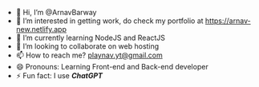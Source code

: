 - 👋 Hi, I’m @ArnavBarway
- 👀 I’m interested in getting work, do check my portfolio at https://arnav-new.netlify.app
- 🌱 I’m currently learning NodeJS and ReactJS
- 💞️ I’m looking to collaborate on web hosting
- 📫 How to reach me? playnav.yt@gmail.com
- 😄 Pronouns: Learning Front-end and Back-end developer
- ⚡ Fun fact: I use ***ChatGPT***

<!---
ArnavBarway/ArnavBarway is a ✨ special ✨ repository because its `README.md` (this file) appears on your GitHub profile.
You can click the Preview link to take a look at your changes.
--->
